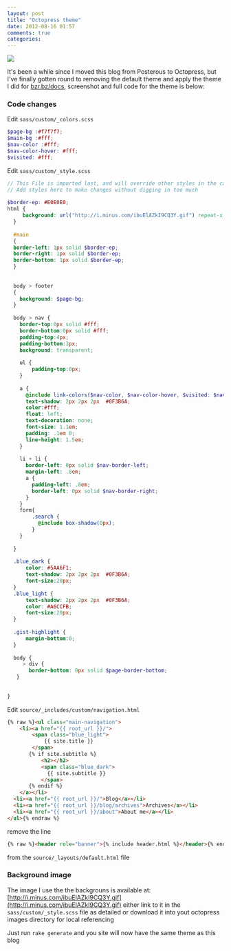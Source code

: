 ```yaml
---
layout: post
title: "Octopress theme"
date: 2012-08-16 01:57
comments: true
categories: 
---
```


![](http://i.minus.com/ibfUIMnX0HSmP5.png )

It's been a while since I moved this blog from Posterous to Octopress, but I've finally gotten round
to removing the default theme and apply the theme I did for [bzr.bz/docs](http://bzr.bz/docs), screenshot and full code for the theme is below:

### Code changes

Edit `sass/custom/_colors.scss` 

``` scss sass/custom/_colors.scss
$page-bg :#f7f7f7;
$main-bg :#fff;
$nav-color :#fff;
$nav-color-hover: #fff;
$visited: #fff;
```
Edit `sass/custom/_style.scss`

``` scss sass/custom/_style.scss
// This File is imported last, and will override other styles in the cascade
// Add styles here to make changes without digging in too much
 
$border-ep: #E0E0E0;
html {
     background: url("http://i.minus.com/ibuElAZkI9CQ3Y.gif") repeat-x scroll center top $page-bg;
  }
 
  #main
  {
  border-left: 1px solid $border-ep;
  border-right: 1px solid $border-ep;
  border-bottom: 1px solid $border-ep;
  }
 
 
  body > footer
  {
    background: $page-bg;
  }
 
  body > nav {
    border-top:0px solid #fff;
    border-bottom:0px solid #fff;
    padding-top:4px;
    padding-bottom:3px;
    background: transparent;
 
    ul {
        padding-top:0px;
    }
 
    a {
      @include link-colors($nav-color, $nav-color-hover, $visited: $nav-color);
      text-shadow: 2px 2px 2px  #0F3B6A;
      color:#fff;
      float: left;
      text-decoration: none;
      font-size: 1.1em;
      padding: .1em 0;
      line-height: 1.5em;
    }
 
    li + li {
      border-left: 0px solid $nav-border-left;
      margin-left: .8em;
      a {
        padding-left: .8em;
        border-left: 0px solid $nav-border-right;
      }
    }
    form{
        .search {
          @include box-shadow(0px);
        }
    }
 
  }
 
  .blue_dark {
      color: #5AA6F1;
      text-shadow: 2px 2px 2px  #0F3B6A;
      font-size:20px;
  }
  .blue_light {
      text-shadow: 2px 2px 2px  #0F3B6A;
      color: #A6CCFB;
      font-size:20px;
  }
 
  .gist-highlight {
      margin-bottom:0;
  }
 
  body {
     > div {
       border-bottom: 0px solid $page-border-bottom;
   }
 
 
}
```

Edit `source/_includes/custom/navigation.html`

``` html source/_includes/custom/navigation.html
{% raw %}<ul class="main-navigation">
    <li><a href="{{ root_url }}/">
        <span class="blue_light">
            {{ site.title }}
        </span>
       {% if site.subtitle %}
           <h2></h2>
           <span class="blue_dark">
             {{ site.subtitle }}
           </span>
       {% endif %}
    </a></li>
  <li><a href="{{ root_url }}/">Blog</a></li>
  <li><a href="{{ root_url }}/blog/archives">Archives</a></li>
  <li><a href="{{ root_url }}/about">About me</a></li>
</ul>{% endraw %}
```

remove the line

``` html
{% raw %}<header role="banner">{% include header.html %}</header>{% endraw %}
```

from the `source/_layouts/default.html` file

### Background image

The image I use the the backgrouns is available at: [http://i.minus.com/ibuElAZkI9CQ3Y.gif](http://i.minus.com/ibuElAZkI9CQ3Y.gif)
either link to it in the `sass/custom/_style.scss` file as detailed or download it into yout octopress images directory for local referencing

Just run `rake generate` and you site will now have the same theme as this blog
